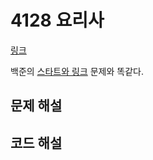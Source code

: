 # 4128 요리사

[링크](https://swexpertacademy.com/main/code/problem/problemDetail.do?contestProbId=AWJR5apqD0EDFAXc)

백준의 [스타트와 링크](../../backtracking/14889/README.md) 문제와 똑같다.

## 문제 해설

## 코드 해설
